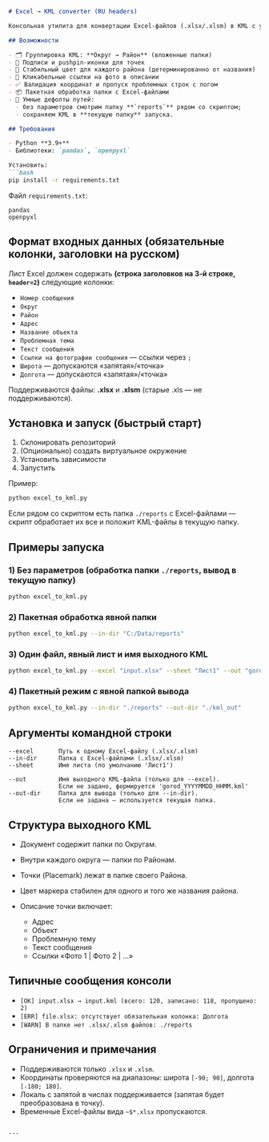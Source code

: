````markdown
# Excel → KML converter (RU headers)

Консольная утилита для конвертации Excel-файлов (.xlsx/.xlsm) в KML с удобной структуру папок (Округ → Район), кликабельными ссылками на фото и авто-цветами по району. Подходит для городских отчётов и геометок.

## Возможности

- 🗂️ Группировка KML: **Округ → Район** (вложенные папки)
- 📍 Подписи и pushpin-иконки для точек
- 🌈 Стабильный цвет для каждого района (детерминированно от названия)
- 🔗 Кликабельные ссылки на фото в описании
- ✅ Валидация координат и пропуск проблемных строк с логом
- 📦 Пакетная обработка папки с Excel-файлами
- 🧰 Умные дефолты путей:
  - без параметров смотрим папку **`reports`** рядом со скриптом;
  - сохраняем KML в **текущую папку** запуска.

## Требования

- Python **3.9+**
- Библиотеки: `pandas`, `openpyxl`

Установить:
```bash
pip install -r requirements.txt
````

Файл `requirements.txt`:

```
pandas
openpyxl
```

## Формат входных данных (обязательные колонки, заголовки на русском)

Лист Excel должен содержать **(строка заголовков на 3-й строке, `header=2`)** следующие колонки:

* `Номер сообщения`
* `Округ`
* `Район`
* `Адрес`
* `Название объекта`
* `Проблемная тема`
* `Текст сообщения`
* `Ссылки на фотографии сообщения` — ссылки через `;`
* `Широта` — допускаются «запятая»/«точка»
* `Долгота` — допускаются «запятая»/«точка»

Поддерживаются файлы: **.xlsx** и **.xlsm** (старые .xls — не поддерживаются).

## Установка и запуск (быстрый старт)

1. Склонировать репозиторий
2. (Опционально) создать виртуальное окружение
3. Установить зависимости
4. Запустить

Пример:

```bash
python excel_to_kml.py
```

Если рядом со скриптом есть папка `./reports` с Excel-файлами — скрипт обработает их все и положит KML-файлы в текущую папку.

## Примеры запуска

### 1) Без параметров (обработка папки `./reports`, вывод в текущую папку)

```bash
python excel_to_kml.py
```

### 2) Пакетная обработка явной папки

```bash
python excel_to_kml.py --in-dir "C:/Data/reports"
```

### 3) Один файл, явный лист и имя выходного KML

```bash
python excel_to_kml.py --excel "input.xlsx" --sheet "Лист1" --out "gorod.kml"
```

### 4) Пакетный режим c явной папкой вывода

```bash
python excel_to_kml.py --in-dir "./reports" --out-dir "./kml_out"
```

## Аргументы командной строки

```
--excel       Путь к одному Excel-файлу (.xlsx/.xlsm)
--in-dir      Папка с Excel-файлами (.xlsx/.xlsm)
--sheet       Имя листа (по умолчанию 'Лист1')

--out         Имя выходного KML-файла (только для --excel).
              Если не задано, формируется 'gorod_YYYYMMDD_HHMM.kml'
--out-dir     Папка для вывода (только для --in-dir).
              Если не задана — используется текущая папка.
```

## Структура выходного KML

* Документ содержит папки по Округам.
* Внутри каждого округа — папки по Районам.
* Точки (Placemark) лежат в папке своего Района.
* Цвет маркера стабилен для одного и того же названия района.
* Описание точки включает:

  * Адрес
  * Объект
  * Проблемную тему
  * Текст сообщения
  * Ссылки «Фото 1 | Фото 2 | …»

## Типичные сообщения консоли

* `[OK] input.xlsx → input.kml (всего: 120, записано: 118, пропущено: 2)`
* `[ERR] file.xlsx: отсутствует обязательная колонка: Долгота`
* `[WARN] В папке нет .xlsx/.xlsm файлов: ./reports`

## Ограничения и примечания

* Поддерживаются только `.xlsx` и `.xlsm`.
* Координаты проверяются на диапазоны: широта `[-90; 90]`, долгота `[-180; 180]`.
* Локаль с запятой в числах поддерживается (запятая будет преобразована в точку).
* Временные Excel-файлы вида `~$*.xlsx` пропускаются.

````

---